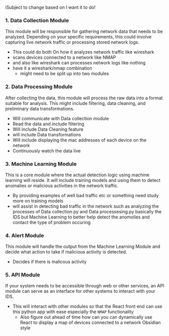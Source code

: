 iSubject to change based on I want it to do!
### 1. **Data Collection Module**

This module will be responsible for gathering network data that needs to be analyzed. Depending on your specific requirements, this could involve capturing live network traffic or processing stored network logs.

- This could do both On how it analyzes network traffic like wireshark
- scans devices connected to a network like NMAP 
- and also like wireshark can processes network logs like nothing
- have it a wireshark/nmap combination 
	- might need to be split up into two modules 

### 2. **Data Processing Module**

After collecting the data, this module will process the raw data into a format suitable for analysis. This might include filtering, data cleaning, and preliminary data transformations.

- Will communicate with Data collection module 
- Read the data and include filtering 
- Will include Data Cleaning feature 
- will include Data transformations 
- Will include displaying the mac addresses of each device on the network 
- Continuously watch the data live 

### 3. **Machine Learning Module**

This is a core module where the actual detection logic using machine learning will reside. It will include training models and using them to detect anomalies or malicious activities in the network traffic.

- By providing examples of well bad traffic etc or something need study more on training models 
- will assist in detecting bad traffic in the network such as analyzing the processes of Data collection.py and Data processesing.py basically the IDS but Machine Learning to better help detect the anomolies and contact the type of problem occuring 


### 4. **Alert Module**

This module will handle the output from the Machine Learning Module and decide what action to take if malicious activity is detected.

- Decides if there is malicous activity 

### 5. **API Module**

If your system needs to be accessible through web or other services, an API module can serve as an interface for other systems to interact with your IDS.

- This will interact with other modules so that the React front end can use this python app with ease especially the `NMAP` functionality
	- Also figure out ahead of time how can you can dynamically use React to display a map of devices connected to a network Obsidian style